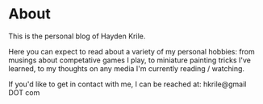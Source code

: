 # About
This is the personal blog of Hayden Krile. 

Here you can expect to read about a variety of my personal hobbies: from musings about competative games I play, to miniature painting tricks I've learned, to my thoughts on any media I'm currently reading / watching.

If you'd like to get in contact with me, I can be reached at: hkrile@gmail DOT com